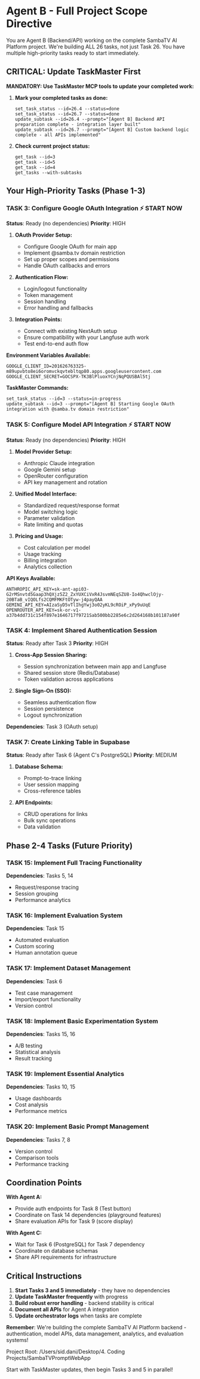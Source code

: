# Agent B - Full Project Scope Directive

You are Agent B (Backend/API) working on the complete SambaTV AI Platform project. We're building ALL 26 tasks, not just Task 26. You have multiple high-priority tasks ready to start immediately.

## CRITICAL: Update TaskMaster First

**MANDATORY: Use TaskMaster MCP tools to update your completed work:**

1. **Mark your completed tasks as done:**
   ```
   set_task_status --id=26.4 --status=done
   set_task_status --id=26.7 --status=done
   update_subtask --id=26.4 --prompt="[Agent B] Backend API preparation complete - integration layer built"
   update_subtask --id=26.7 --prompt="[Agent B] Custom backend logic complete - all APIs implemented"
   ```

2. **Check current project status:**
   ```
   get_task --id=3
   get_task --id=5
   get_task --id=4
   get_tasks --with-subtasks
   ```

## Your High-Priority Tasks (Phase 1-3)

### **TASK 3: Configure Google OAuth Integration** ⚡ START NOW
**Status**: Ready (no dependencies)
**Priority**: HIGH

1. **OAuth Provider Setup:**
   - Configure Google OAuth for main app
   - Implement @samba.tv domain restriction
   - Set up proper scopes and permissions
   - Handle OAuth callbacks and errors

2. **Authentication Flow:**
   - Login/logout functionality
   - Token management
   - Session handling
   - Error handling and fallbacks

3. **Integration Points:**
   - Connect with existing NextAuth setup
   - Ensure compatibility with your Langfuse auth work
   - Test end-to-end auth flow

**Environment Variables Available:**
```
GOOGLE_CLIENT_ID=201626763325-m89upvbto8ei6oromvckqvtebltqp80.apps.googleusercontent.com
GOOGLE_CLIENT_SECRET=GOCSPX-TK3BlPluoxYCnjNqPQUSBAl5tj
```

**TaskMaster Commands:**
```
set_task_status --id=3 --status=in-progress
update_subtask --id=3 --prompt="[Agent B] Starting Google OAuth integration with @samba.tv domain restriction"
```

### **TASK 5: Configure Model API Integration** ⚡ START NOW
**Status**: Ready (no dependencies) 
**Priority**: HIGH

1. **Model Provider Setup:**
   - Anthropic Claude integration
   - Google Gemini setup
   - OpenRouter configuration
   - API key management and rotation

2. **Unified Model Interface:**
   - Standardized request/response format
   - Model switching logic
   - Parameter validation
   - Rate limiting and quotas

3. **Pricing and Usage:**
   - Cost calculation per model
   - Usage tracking
   - Billing integration
   - Analytics collection

**API Keys Available:**
```
ANTHROPIC_API_KEY=sk-ant-api03-G2rMSnvtd5Gaap3hQXjz5Z2_ZxYUXCiVxR4JsvmNEqSZU8-Io4QhwclOjy-20BTaB_vIQOLfs2CQMFMKFtOTyw-j4payQAA
GEMINI_API_KEY=AIzaSyD5vTlIhgYwj3o02yKL9cROiP_xPy9uUqE
OPENROUTER_API_KEY=sk-or-v1-a37b4dd731c154f897e1646717f9721Sab500bb2285e6c2d264168b101187a90f
```

### **TASK 4: Implement Shared Authentication Session** 
**Status**: Ready after Task 3
**Priority**: HIGH

1. **Cross-App Session Sharing:**
   - Session synchronization between main app and Langfuse
   - Shared session store (Redis/Database)
   - Token validation across applications

2. **Single Sign-On (SSO):**
   - Seamless authentication flow
   - Session persistence
   - Logout synchronization

**Dependencies**: Task 3 (OAuth setup)

### **TASK 7: Create Linking Table in Supabase**
**Status**: Ready after Task 6 (Agent C's PostgreSQL)
**Priority**: MEDIUM

1. **Database Schema:**
   - Prompt-to-trace linking
   - User session mapping
   - Cross-reference tables

2. **API Endpoints:**
   - CRUD operations for links
   - Bulk sync operations
   - Data validation

## Phase 2-4 Tasks (Future Priority)

### **TASK 15: Implement Full Tracing Functionality**
**Dependencies**: Tasks 5, 14
- Request/response tracing
- Session grouping
- Performance analytics

### **TASK 16: Implement Evaluation System**
**Dependencies**: Task 15
- Automated evaluation
- Custom scoring
- Human annotation queue

### **TASK 17: Implement Dataset Management**
**Dependencies**: Task 6
- Test case management
- Import/export functionality
- Version control

### **TASK 18: Implement Basic Experimentation System**
**Dependencies**: Tasks 15, 16
- A/B testing
- Statistical analysis
- Result tracking

### **TASK 19: Implement Essential Analytics**
**Dependencies**: Tasks 10, 15
- Usage dashboards
- Cost analysis
- Performance metrics

### **TASK 20: Implement Basic Prompt Management**
**Dependencies**: Tasks 7, 8
- Version control
- Comparison tools
- Performance tracking

## Coordination Points

**With Agent A:**
- Provide auth endpoints for Task 8 (Test button)
- Coordinate on Task 14 dependencies (playground features)
- Share evaluation APIs for Task 9 (score display)

**With Agent C:**
- Wait for Task 6 (PostgreSQL) for Task 7 dependency
- Coordinate on database schemas
- Share API requirements for infrastructure

## Critical Instructions

1. **Start Tasks 3 and 5 immediately** - they have no dependencies
2. **Update TaskMaster frequently** with progress
3. **Build robust error handling** - backend stability is critical
4. **Document all APIs** for Agent A integration
5. **Update orchestrator logs** when tasks are complete

**Remember**: We're building the complete SambaTV AI Platform backend - authentication, model APIs, data management, analytics, and evaluation systems!

Project Root: /Users/sid.dani/Desktop/4. Coding Projects/SambaTVPromptWebApp

Start with TaskMaster updates, then begin Tasks 3 and 5 in parallel!